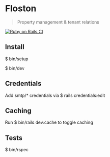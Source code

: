 # Floston

> Property management & tenant relations

[![Ruby on Rails CI](https://github.com/raisondata/floston/actions/workflows/rubyonrails.yml/badge.svg)](https://github.com/raisondata/floston/actions/workflows/rubyonrails.yml)

## Install

$ bin/setup

$ bin/dev

## Credentials

Add smtp/* credentials via $ rails credentials:edit

## Caching

Run $ bin/rails dev:cache to toggle caching

## Tests

$ bin/rspec

